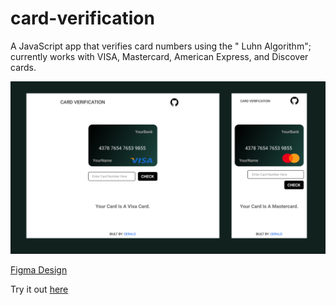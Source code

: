 # card-verification

A JavaScript app that verifies card numbers using the " Luhn Algorithm"; currently works with VISA, Mastercard, American Express, and Discover cards.

![Screens](./design/figma_design/figmadesign.PNG)

[Figma Design](https://www.figma.com/file/s2BX4SbeVbRuVLdINuiaq5/Card-Verification?node-id=13%3A2)

Try it out [here](https://cardverification.vercel.app/)


